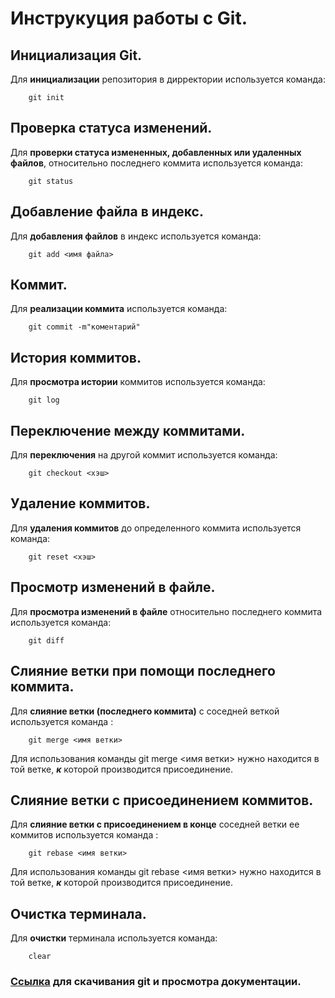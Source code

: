# Инструкуция работы с Git.
## Инициализация Git.

Для **инициализации** репозитория в дирректории используется команда:
```
    git init
```
## Проверка статуса изменений.
Для **проверки статуса измененных, добавленных или удаленных файлов**, относительно последнего коммита используется команда:
```
    git status
```
## Добавление файла в индекс.
Для **добавления файлов** в индекс используется команда: 
```
    git add <имя файла>
```
## Коммит.
Для **реализации коммита** используется команда:
```
    git commit -m"коментарий"
```
## История коммитов.
Для **просмотра истории** коммитов используется команда:
```
    git log
```
## Переключение между коммитами.
Для **переключения** на другой коммит используется команда:
```
    git checkout <хэш>
```
## Удаление коммитов.
Для **удаления коммитов** до определенного коммита используется команда:
```
    git reset <хэш>
```
## Просмотр изменений в файле.
Для **просмотра изменений в файле** относительно последнего коммита используется команда:
```
    git diff
```
## Слияние ветки при помощи последнего коммита.
Для **слияние ветки (последнего коммита)** с соседней веткой используется команда :
```
    git merge <имя ветки>
```
Для использования команды git merge <имя ветки> нужно находится в той ветке, ***к*** которой производится присоединение.

## Слияние ветки с присоединением коммитов.
Для **слияние ветки c присоединением в конце** соседней ветки ее коммитов используется команда :
```
    git rebase <имя ветки>
```
Для использования команды git rebase <имя ветки> нужно находится в той ветке, ***к*** которой производится присоединение.
## Очистка терминала.
Для **очистки** терминала используется команда:
```
    clear
```

### [Ссылка](https://git-scm.com/) для скачивания git и просмотра документации.